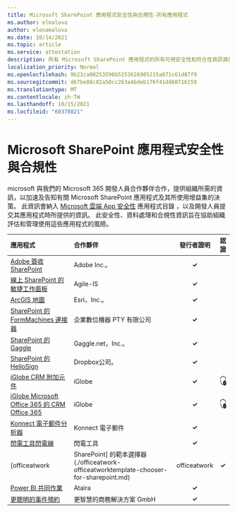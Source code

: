 ```yaml
---
title: Microsoft SharePoint 應用程式安全性與合規性-所有應用程式
ms.author: elmalova
author: elenamalova
ms.date: 10/14/2021
ms.topic: article
ms.service: attestation
description: 所有 Microsoft SharePoint 應用程式的所有可用安全性和符合性資訊資訊。
localization_priority: Normal
ms.openlocfilehash: 9b21ca00253596b5253626985215a871c61d87f9
ms.sourcegitcommit: d67be08c82a50cc263a4bdeb176f41dd60716159
ms.translationtype: MT
ms.contentlocale: zh-TW
ms.lasthandoff: 10/15/2021
ms.locfileid: "60378821"
---
```

# <a name="microsoft-sharepoint-apps-security-and-compliance"></a>Microsoft SharePoint 應用程式安全性與合規性

microsoft 與我們的 Microsoft 365 開發人員合作夥伴合作，提供組織所需的資訊，以加速及告知有關 Microsoft SharePoint 應用程式及其所使用增益集的決策。 此資訊會納入 [Microsoft 雲端 App 安全性](https://www.microsoft.com/en-us/enterprise-mobility-security/cloud-app-security) 應用程式目錄 ，以及開發人員提交其應用程式時所提供的資訊。 此安全性、資料處理和合規性資訊旨在協助組織評估和管理使用這些應用程式的風險。

| **應用程式** | **合作夥伴** | **發行者證明** | **認證** |
|:--------|:------------|:----------------------:|:-------------:|
| [Adobe 簽收 SharePoint](./adobe-inc-sign-for-sharepoint.md) | Adobe Inc.。 | **✓** |  |
| [線上 SharePoint 的敏捷工作面板](./agile-is-task-board-for-sharepoint-online.md) | Agile-IS | **✓** |  |
| [ArcGIS 地圖](./esri-inc-arcgis-maps.md) | Esri，Inc.。 | **✓** |  |
| [SharePoint 的 FormMachines 連接器](./enterprise-digital-machines-pty-ltd-formmachines-connector-for-sharepoint.md) | 企業數位機器 PTY 有限公司 | **✓** |  |
| [SharePoint 的 Gaggle](./gagglenet-inc-gaggle-for-sharepoint.md) | Gaggle.net，Inc.。 | **✓** |  |
| [SharePoint 的 HelloSign](./dropbox-inc-hellosign-for-sharepoint.md) | Dropbox公司。 | **✓** |  |
| [iGlobe CRM 附加元件](./iglobe-crm-add-ons.md) | iGlobe | **✓** | <img alt="Certified application badge" src="../media/certified-badge.png" height="25" width="25" /> |
| [iGlobe Microsoft Office 365 的 CRM Office 365](./iglobe-crm-office-365-for-microsoft.md) | iGlobe | **✓** | <img alt="Certified application badge" src="../media/certified-badge.png" height="25" width="25" /> |
| [Konnect 電子郵件分析器](./konnect-email-parser.md) | Konnect 電子郵件 | **✓** |  |
| [閃電工具閃電線](./lightning-tools-conductor.md) | 閃電工具 | **✓** |  |
| [officeatwork | SharePoint] 的範本選擇器 (./officeatwork-officeatworktemplate-chooser-for-sharepoint.md)  | officeatwork | **✓** |  |
| [Power BI 共同作業](./ataira-power-bi-collaboration.md) | Ataira | **✓** |  |
| [更聰明的事件預約](./smarter-business-solutions-gmbh-event-booking.md) | 更智慧的商務解決方案 GmbH | **✓** |  |
